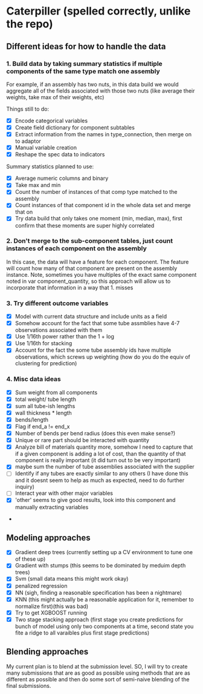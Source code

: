 # Caterpiller (spelled correctly, unlike the repo)

## Different ideas for how to handle the data

### 1. Build data by taking summary statistics if multiple components of the same type match one assembly
For example, if an assembly has two nuts, in this data build we would aggregate all of the fields associated with those two nuts (like average their weights, take max of their weights, etc) 

Things still to do:
- [x] Encode categorical variables
- [x] Create field dictionary for component subtables
- [x] Extract information from the names in type_connection, then merge on to adaptor
- [x] Manual variable creation
- [x] Reshape the spec data to indicators

Summary statistics planned to use:
- [x] Average numeric columns and binary
- [x] Take max and min
- [x] Count the number of instances of that comp type matched to the assembly
- [x] Count instances of that component id in the whole data set and merge that on
- [x] Try data build that only takes one moment (min, median, max), first confirm that these moments are super highly correlated

### 2. Don't merge to the sub-component tables, just count instances of each component on the assembly
In this case, the data will have a feature for each component. The feature will count how many of that component are present on the assembly instance. Note, sometimes you have multiples of the exact same component noted in var component_quantity, so this approach will allow us to incorporate that information in a way that 1. misses

### 3. Try different outcome variables

- [x] Model with current data structure and include units as a field
- [x] Somehow account for the fact that some tube assmblies have 4-7 observations associated with them
- [x] Use 1/16th power rather than the 1 + log
- [x] Use 1/16th for stacking
- [x] Account for the fact the some tube assembly ids have multiple observations, which screws up weighting (how do you do the equiv of clustering for prediction)

### 4. Misc data ideas
- [x] Sum weight from all components
- [x] total weight/ tube length
- [x] sum all tube-ish lengths
- [x] wall thickness * length
- [x] bends/length
- [x] Flag if end_a != end_x
- [x] Number of bends per bend radius (does this even make sense?)
- [x] Unique or rare part should be interacted with quantity
- [x] Analyze bill of materials quantity more, somehow I need to capture that if a given component is adding a lot of cost, than the quantity of that component is really important (it did turn out to be very important)
- [x] maybe sum the number of tube assemblies associated with the supplier
- [ ] Identify if any tubes are exactly similar to any others (I have done this and it doesnt seem to help as much as expected, need to do further inquiry)
- [ ] Interact year with other major variables
- [x] 'other' seems to give good results, look into this component and manually extracting variables
- 

## Modeling approaches
- [x] Gradient deep trees (currently setting up a CV environment to tune one of these up)
- [x] Gradient with stumps (this seems to be dominated by meduim depth trees)
- [x] Svm (small data means this might work okay)
- [x] penalized regression
- [x] NN (sigh, finding a reasonable specification has been a nightmare)
- [x] KNN (this might actually be a reasonable application for it, remember to normalize first)(this was bad)
- [x] Try to get XGBOOST running
- [x] Two stage stacking approach (first stage you create predictions for bunch of model using only two components at a time, second state you fite a ridge to all varaibles plus first stage predictions)

## Blending approaches
My current plan is to blend at the submission level. SO, I will try to create many submissions that are as good as possible using methods that are as different as possible and then do some sort of semi-naive blending of the final submissions. 


